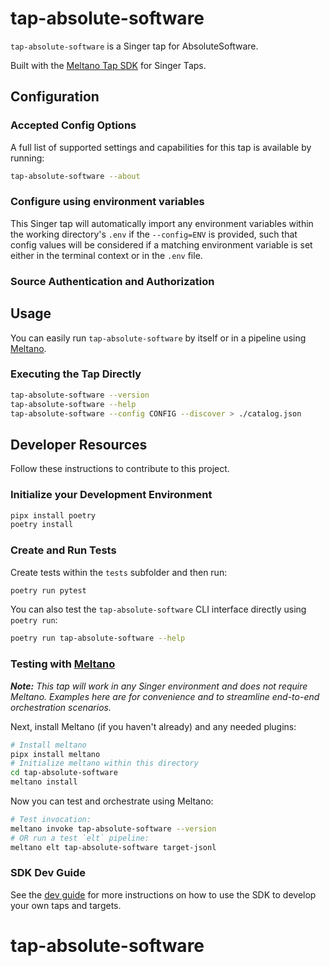# tap-absolute-software

`tap-absolute-software` is a Singer tap for AbsoluteSoftware.

Built with the [Meltano Tap SDK](https://sdk.meltano.com) for Singer Taps.

<!--

Developer TODO: Update the below as needed to correctly describe the install procedure. For instance, if you do not have a PyPi repo, or if you want users to directly install from your git repo, you can modify this step as appropriate.

## Installation

Install from PyPi:

```bash
pipx install tap-absolute-software
```

Install from GitHub:

```bash
pipx install git+https://github.com/ORG_NAME/tap-absolute-software.git@main
```

-->

## Configuration

### Accepted Config Options

<!--
Developer TODO: Provide a list of config options accepted by the tap.

This section can be created by copy-pasting the CLI output from:

```
tap-absolute-software --about --format=markdown
```
-->

A full list of supported settings and capabilities for this
tap is available by running:

```bash
tap-absolute-software --about
```

### Configure using environment variables

This Singer tap will automatically import any environment variables within the working directory's
`.env` if the `--config=ENV` is provided, such that config values will be considered if a matching
environment variable is set either in the terminal context or in the `.env` file.

### Source Authentication and Authorization

<!--
Developer TODO: If your tap requires special access on the source system, or any special authentication requirements, provide those here.
-->

## Usage

You can easily run `tap-absolute-software` by itself or in a pipeline using [Meltano](https://meltano.com/).

### Executing the Tap Directly

```bash
tap-absolute-software --version
tap-absolute-software --help
tap-absolute-software --config CONFIG --discover > ./catalog.json
```

## Developer Resources

Follow these instructions to contribute to this project.

### Initialize your Development Environment

```bash
pipx install poetry
poetry install
```

### Create and Run Tests

Create tests within the `tests` subfolder and
  then run:

```bash
poetry run pytest
```

You can also test the `tap-absolute-software` CLI interface directly using `poetry run`:

```bash
poetry run tap-absolute-software --help
```

### Testing with [Meltano](https://www.meltano.com)

_**Note:** This tap will work in any Singer environment and does not require Meltano.
Examples here are for convenience and to streamline end-to-end orchestration scenarios._

<!--
Developer TODO:
Your project comes with a custom `meltano.yml` project file already created. Open the `meltano.yml` and follow any "TODO" items listed in
the file.
-->

Next, install Meltano (if you haven't already) and any needed plugins:

```bash
# Install meltano
pipx install meltano
# Initialize meltano within this directory
cd tap-absolute-software
meltano install
```

Now you can test and orchestrate using Meltano:

```bash
# Test invocation:
meltano invoke tap-absolute-software --version
# OR run a test `elt` pipeline:
meltano elt tap-absolute-software target-jsonl
```

### SDK Dev Guide

See the [dev guide](https://sdk.meltano.com/en/latest/dev_guide.html) for more instructions on how to use the SDK to
develop your own taps and targets.
# tap-absolute-software
